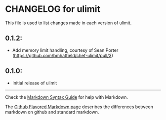 # CHANGELOG for ulimit

This file is used to list changes made in each version of ulimit.

## 0.1.2:

* Add memory limit handling, courtesy of Sean Porter (https://github.com/bmhatfield/chef-ulimit/pull/3)

## 0.1.0:

* Initial release of ulimit

- - - 
Check the [Markdown Syntax Guide](http://daringfireball.net/projects/markdown/syntax) for help with Markdown.

The [Github Flavored Markdown page](http://github.github.com/github-flavored-markdown/) describes the differences between markdown on github and standard markdown.
